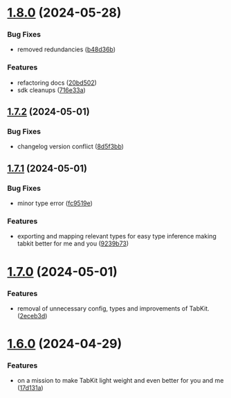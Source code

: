 # [1.8.0](https://github.com/xosnrdev/tabkit/compare/v1.7.2...v1.8.0) (2024-05-28)


### Bug Fixes

* removed redundancies ([b48d36b](https://github.com/xosnrdev/tabkit/commit/b48d36b99a35078807adc64b0a5bafe49433d908))


### Features

* refactoring docs ([20bd502](https://github.com/xosnrdev/tabkit/commit/20bd5024cbf93e9085822443d6aac960abe41f8f))
* sdk cleanups ([716e33a](https://github.com/xosnrdev/tabkit/commit/716e33a06b291fc2fc21e877ad677198d9de5456))



## [1.7.2](https://github.com/xosnrdev/tabkit/compare/v1.7.1...v1.7.2) (2024-05-01)


### Bug Fixes

* changelog version conflict ([8d5f3bb](https://github.com/xosnrdev/tabkit/commit/8d5f3bb55573e7e92495755be67c80e1cb78918d))



## [1.7.1](https://github.com/xosnrdev/tabkit/compare/v1.7.0...v1.7.1) (2024-05-01)


### Bug Fixes

* minor type error ([fc9519e](https://github.com/xosnrdev/tabkit/commit/fc9519ee445e87c56a0dffb87a49f871ecf6ae02))


### Features

* exporting and mapping relevant types for easy type inference making tabkit better for me and you ([9239b73](https://github.com/xosnrdev/tabkit/commit/9239b7355fdab2e6c63117db0f4cc1a84606b120))



# [1.7.0](https://github.com/xosnrdev/tabkit/compare/v1.6.0...v1.7.0) (2024-05-01)


### Features

*  removal of unnecessary config, types and improvements of  TabKit. ([2eceb3d](https://github.com/xosnrdev/tabkit/commit/2eceb3d4997c9a17c256d9b736e0afbf055c2514))



# [1.6.0](https://github.com/xosnrdev/tabkit/compare/v1.5.0...v1.6.0) (2024-04-29)


### Features

* on a mission to make TabKit light weight and even better for you and me ([17d131a](https://github.com/xosnrdev/tabkit/commit/17d131a64e6d0d55bf60cd6f112c1fa45bf44858))




